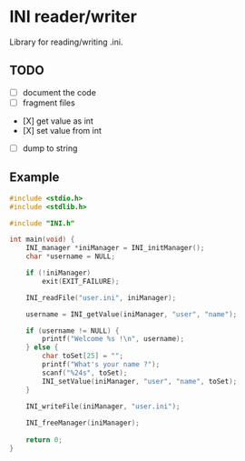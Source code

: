 # INI reader/writer

Library for reading/writing .ini.

## TODO 

- [ ] document the code
- [ ] fragment files
- \[X] get value as int
- \[X] set value from int
- [ ] dump to string

## Example

```c
#include <stdio.h>
#include <stdlib.h>

#include "INI.h"

int main(void) {
    INI_manager *iniManager = INI_initManager();
    char *username = NULL;

    if (!iniManager)
        exit(EXIT_FAILURE);

    INI_readFile("user.ini", iniManager);

    username = INI_getValue(iniManager, "user", "name");

    if (username != NULL) {
        printf("Welcome %s !\n", username);
    } else {
        char toSet[25] = "";
        printf("What's your name ?");
        scanf("%24s", toSet);
        INI_setValue(iniManager, "user", "name", toSet);
    }

    INI_writeFile(iniManager, "user.ini");
    
    INI_freeManager(iniManager);
    
    return 0;
}

```